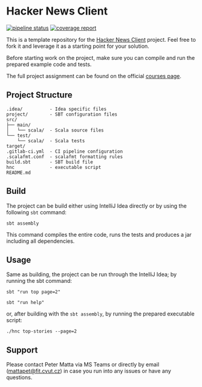 # Hacker News Client

[![pipeline status](https://gitlab.fit.cvut.cz/BI-OOP/B201/hackernewsclient/badges/master/pipeline.svg)](https://gitlab.fit.cvut.cz/BI-OOP/B201/hackernewsclient/commits/master)
[![coverage report](https://gitlab.fit.cvut.cz/BI-OOP/B201/hackernewsclient/badges/master/coverage.svg)](https://gitlab.fit.cvut.cz/BI-OOP/B201/hackernewsclient/commits/master)

This is a template repository for the [Hacker News Client](https://courses.fit.cvut.cz/BI-OOP/projects/hackernews-cli.html) project. Feel free to fork it and leverage it as a starting point for your solution.

Before starting work on the project, make sure you can compile and run the prepared example code and tests.

The full project assignment can be found on the official [courses page](https://courses.fit.cvut.cz/BI-OOP/projects/hackernews-cli.html).

## Project Structure

```
.idea/          - Idea specific files
project/        - SBT configuration files
src/
├── main/
│   └── scala/  - Scala source files
└── test/
    └── scala/  - Scala tests
target/
.gitlab-ci.yml  - CI pipeline configuration
.scalafmt.conf  - scalafmt formatting rules
build.sbt       - SBT build file
hnc             - executable script
README.md      
```

## Build

The project can be build either using IntelliJ Idea directly or by using the following `sbt` command:

```
sbt assembly
```

This command compiles the entire code, runs the tests and produces a jar including all dependencies.

## Usage

Same as building, the project can be run through the IntelliJ Idea; by running the sbt command:

```
sbt "run top page=2"
```

```
sbt "run help"
```

or, after building with the `sbt assembly`, by running the prepared executable script:

```
./hnc top-stories --page=2
```

## Support

Please contact Peter Matta via MS Teams or directly by email ([mattapet@fit.cvut.cz](mailto:mattapet.fit.cvut.cz)) in case you run into any issues or have any questions.